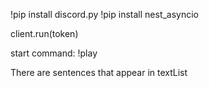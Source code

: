 !pip install discord.py
!pip install nest_asyncio

client.run(token)

start command: !play


There are sentences that appear in textList

